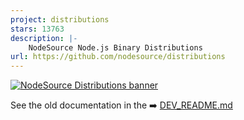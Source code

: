 ```yaml
---
project: distributions
stars: 13763
description: |-
    NodeSource Node.js Binary Distributions
url: https://github.com/nodesource/distributions
---
```


[![NodeSource Distributions banner](https://github.com/user-attachments/assets/9c9a9712-2d70-4b96-b59f-a5aeca4b97e5)](https://nodesource.com/products/distributions)

See the old documentation in the ➡️ [DEV_README.md](./DEV_README.md)
